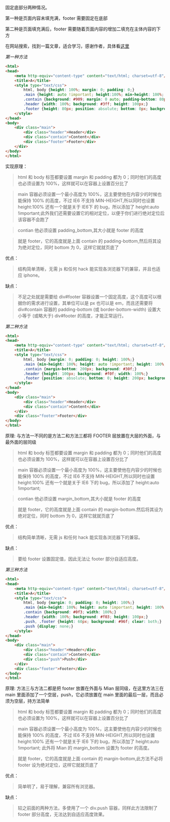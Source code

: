 固定底部分两种情况。

第一种是页面内容未填充满，footer 需要固定在底部

第二种是页面填充满后，footer 需要随着页面内容的增加二填充在主体内容的下方

在网站搜索，找到一篇文章，适合学习，感谢作者，具体看[这里](http://blog.sina.com.cn/s/blog_7f95e24b01016vc7.html)

*第一种方法*

```html
<html>
<head>
	<meta http-equiv="content-type" content="text/html; charset=utf-8"/>
	<title>A</title>
	<style type="text/css">
		html, body {height: 100%; margin: 0; padding: 0;}
		.main {height: auto !important; height:100%; min-height: 100%; position: relative;}
		.contain {background: #909; margin: 0 auto; padding-bottom: 80px; width: 500px;}
		.header {width: 100%; background: #3ff; height: 100px;}
		.footer {height: 80px; position: absolute; bottom: 0px; background: #0ff; width: 100%; clear: both;}
	</style>
</head>
<body>
	<div class="main">
		<div class="header">Header</div>
		<div class="contain">Content</div>
		<div class="footer">Footer</div>
	</div>
</body>
</html>
```

实现原理：

> html 和 body 标签都要设置 margin 和 padding 都为 0；同时他们的高度也必须设置为 100%，这样就可以在容器上设置百分比了

> main 容器必须设置一个最小高度为 100%，这主要使他在内容少的时候也能保持 100% 的高度，不过 IE6 不支持 MIN-HEIGHT,所以同时也设置 height:100% 还有一个就是关于 IE6下 的 bug，所以添加了 height:auto !important;此外我们还需要设置它的相对定位，以便于你们进行绝对定位后该容器不会跑了

> contian 他必须设置 padding_bottom,其大小就是 footer 的高度

> 就是 footer，它的高度就是上面 contain 的 padding-bottom,然后将其设为绝对定位，同时 bottom 为 0，这样它就就页底了

优点：

> 结构简单清晰，无需 js 和任何 hack 能实现各浏览器下的兼容，并且也适应 iphone。

缺点：

> 不足之处就是需要给 div#footer 容器设置一个固定高度，这个高度可以根据你的需求进行设置，其单位可以是 px 也可以是 em，而且还需要将 div#contain 容器的 padding-bottom (或 border-bottom-width) 设置大小等于 (或略大于) div#footer 的高度，才能正常运行。

*第二种方法*

```html
<html>
<head>
	<meta http-equiv="content-type" content="text/html; charset=utf-8"/>
	<title>A</title>
	<style type="text/css">
		html, body {margin: 0; padding: 0; height: 100%;}
		.main {min-height: 100%; height: auto !important; height: 100%; margin: 0 auto;}
		.contain {margin-bottom: 200px; background: #30f;}
		.header {height: 100px; background: #f0f; width: 100%;}
		.footer {position: absolute; bottom: 0; height: 200px; background: #06f; width: 100%;}
	</style>
</head>
<body>
	<div class="main">
		<div class="header">Header</div>
		<div class="contain">Content</div>
	</div>
	<div class="footer">Footer</div>
</body>
</html>
```

原理: 与方法一不同的是方法二和方法三都将 FOOTER 层放置在大层的外面，与最外面的层同级

> html 和 body 标签都要设置 margin 和 padding 都为 0；同时他们的高度也必须设置为 100%，这样就可以在容器上设置百分比了

> main 容器必须设置一个最小高度为 100%，这主要使他在内容少的时候也能保持 100% 的高度，不过 IE6 不支持 MIN-HEIGHT,所以同时也设置 height:100% 还有一个就是关于 IE6 下的 bug，所以添加了 height:auto !important;

> contian 他必须设置 margin_bottom,其大小就是 footer 的高度

> 就是 footer，它的高度就是上面 contain 的 margin-bottom.然后将其设为绝对定位，同时 bottom 为 0，这样它就就页底了

优点：

> 结构简单清晰，无需 js 和任何 hack 能实现各浏览器下的兼容。

缺点：

> 要给 footer 设置固定值，因此无法让 footer 部分自适应高度。

*第三种方法*

```html
<html>
<head>
	<meta http-equiv="content-type" content="text/html; charset=utf-8"/>
	<title>A</title>
	<style type="text/css">
		html, body {margin: 0; padding: 0; height: 100%;}
		.main {min-height: 100%; height: auto !important; height: 100%; margin: 0 auto -60px;}
		.contain {background: #0f3; width: 100%;}
		.header {width: 100%; background: #f03; height: 100px;}
		.push, .footer {height: 60px; background: #96f; clear: both;}
		.push {display: none;}
	</style>
</head>
<body>
	<div class="main">
		<div class="header">Header</div>
		<div class="contain">Content</div>
		<div class="push">Push</div>
	</div>
	<div class="footer">Footer</div>
</body>
</html>
```

原理: 方法三与方法二都是把 footer 放置在外面与 Mian 层同级，在这里方法三在 main 里面添加了一个空层，push，它必须放置在 main 里面的最后一层，而且必须为空层，持方法简单

> html 和 body 标签都要设置 margin 和 padding 都为 0；同时他们的高度也必须设置为 100%，这样就可以在容器上设置百分比了

> main 容器必须设置一个最小高度为 100%，这主要使他在内容少的时候也能保持 100% 的高度，不过 IE6 不支持 MIN-HEIGHT,所以同时也设置 height:100% 还有一个就是关于 IE6 下的 bug，所以添加了 height:auto !important; 此外将 Mian 的 margin_bottom 设置为 footer 的高度。

> 就是 footer，它的高度就是上面 contain 的 margin-bottom,此方法不必将 footer 设为绝对定位，这样它就就页底了

优点：

> 简单明了，易于理解，兼容所有浏览器。

缺点：

> 较之前面的两种方法，多使用了一个 div.push 容器，同样此方法限制了 footer 部分高度，无法达到自适应高度效果。
